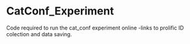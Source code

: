 # CatConf_Experiment
Code required to run the cat_conf experiment online -links to prolific ID colection and data saving.  
